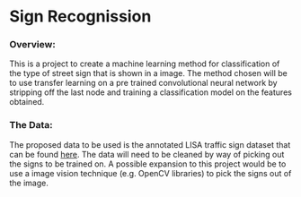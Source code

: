 # Sign Recognission

### Overview:
This is a project to create a machine learning method for classification of the type of street sign that is shown in a image. The method chosen will be to use transfer learning on a pre trained convolutional neural network by stripping off the last node and training a classification model on the features obtained.

### The Data:
The proposed data to be used is the annotated LISA traffic sign dataset that can be found [here](http://cvrr.ucsd.edu/LISA/lisa-traffic-sign-dataset.html). The data will need to be cleaned by way of picking out the signs to be trained on. A possible expansion to this project would be to use a image vision technique (e.g. OpenCV libraries) to pick the signs out of the image.
